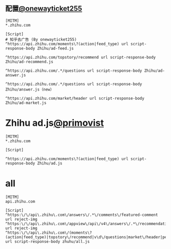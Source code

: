 ## 配置[@onewayticket255](https://github.com/onewayticket255/Surge-Script)

```properties
[MITM]
*.zhihu.com

[Script]
# 知乎去广告 (By onewayticket255)
^https://api.zhihu.com/moments\?(action|feed_type) url script-response-body Zhihu/ad-feed.js

^https://api.zhihu.com/topstory/recommend url script-response-body Zhihu/ad-recommend.js

^https://api.zhihu.com/.*/questions url script-response-body Zhihu/ad-answer.js

^https://api.zhihu.com/.*/questions url script-response-body Zhihu/answer.js（new）

^https://api.zhihu.com/market/header url script-response-body Zhihu/ad-market.js

```
# Zhihu  ad.js[@primovist](https://github.com/primovist/ScriptsForSurge/blob/master/Scripts)

```properties
[MITM]
*.zhihu.com

[Script]

^https://api.zhihu.com/moments\?(action|feed_type) url script-response-body Zhihu/ad.js

```
# all
```properties
[MITM]
api.zhihu.com

[Script]
^https:\/\/api\.zhihu\.com\/answers\/.*\/comments\/featured-comment url reject-img
^https:\/\/api\.zhihu\.com\/appview\/api\/v4\/answers\/.*\/recommendations url reject-img
^https:\/\/api\.zhihu\.com\/(moments\?(action|feed_type)|topstory\/recommend|v\d\/questions|market\/header|people\/) url script-response-body zhuhu/all.js

```
